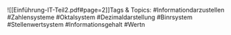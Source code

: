 
![[Einführung-IT-Teil2.pdf#page=2]]Tags & Topics:
   #Informationdarzustellen
   #Zahlensysteme
   #Oktalsystem
   #Dezimaldarstellung
   #Binrsystem
   #Stellenwertsystem
   #Informationsgehalt
   #Wertn
